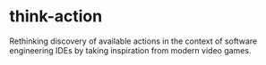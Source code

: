 # think-action
Rethinking discovery of available actions in the context of software engineering IDEs by taking inspiration from modern video games.

